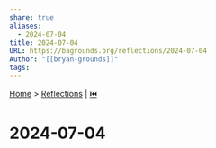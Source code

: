 ```yaml
---  
share: true  
aliases:  
  - 2024-07-04  
title: 2024-07-04  
URL: https://bagrounds.org/reflections/2024-07-04  
Author: "[[bryan-grounds]]"  
tags:   
---  
```

[Home](../index.md) > [Reflections](./index.md) | [⏮️](./2024-07-03.md)  
# 2024-07-04  
